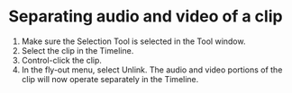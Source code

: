# Separating audio and video of a clip

1. Make sure the Selection Tool is selected in the Tool window.
2. Select the clip in the Timeline.
3. Control-click the clip.
4. In the fly-out menu, select Unlink. The audio and video portions of the clip will now operate separately in the Timeline.

